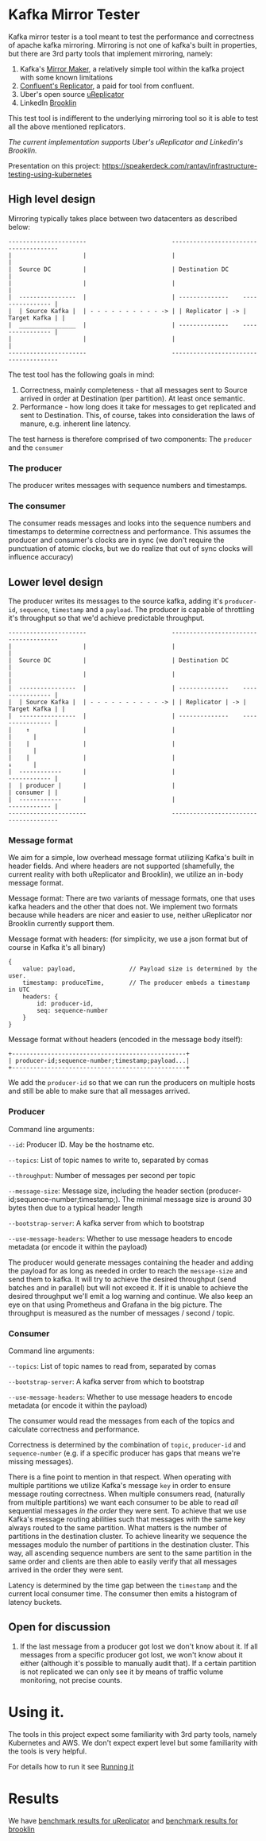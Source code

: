 # Kafka Mirror Tester

Kafka mirror tester is a tool meant to test the performance and correctness of apache kafka mirroring.
Mirroring is not one of kafka's built in properties, but there are 3rd party tools that implement mirroring, namely:

1. Kafka's [Mirror Maker](https://kafka.apache.org/documentation.html#basic_ops_mirror_maker), a relatively simple tool within the kafka project with some known limitations
2. [Confluent's Replicator](https://docs.confluent.io/current/multi-dc-replicator/index.html), a paid for tool from confluent.
3. Uber's open source [uReplicator](https://github.com/uber/uReplicator)
4. LinkedIn [Brooklin](https://github.com/linkedin/brooklin)

This test tool is indifferent to the underlying mirroring tool so it is able to test all the above mentioned replicators.

*The current implementation supports Uber's uReplicator and Linkedin's Brooklin.*

Presentation on this project: https://speakerdeck.com/rantav/infrastructure-testing-using-kubernetes


## High level design

Mirroring typically takes place between two datacenters as described below:

```
----------------------                        --------------------------------------
|                    |                        |                                    |
|  Source DC         |                        | Destination DC                     |
|                    |                        |                                    |
|  ----------------  |                        | --------------    ---------------- |
|  | Source Kafka |  | - - - - - - - - - - -> | | Replicator | -> | Target Kafka | |
|  ________________  |                        | --------------    ---------------- |
|                    |                        |                                    |
----------------------                        --------------------------------------
```

The test tool has the following goals in mind:

1. Correctness, mainly completeness - that all messages sent to Source arrived in order at Destination (per partition). At least once semantic.
2. Performance - how long does it take for messages to get replicated and sent to Destination. This, of course, takes into consideration the laws of manure, e.g. inherent line latency.

The test harness is therefore comprised  of two components: The `producer` and the `consumer`

### The producer
The producer writes messages with sequence numbers and timestamps.

### The consumer
The consumer reads messages and looks into the sequence numbers and timestamps to determine correctness and performance.
This assumes the producer and consumer's clocks are in sync (we don't require the punctuation of atomic clocks, but we do realize that out of sync clocks will influence accuracy)

## Lower level design

The producer writes its messages to the source kafka, adding it's `producer-id`, `sequence`, `timestamp` and a `payload`.
The producer is capable of throttling it's throughput so that we'd achieve predictable throughput.

```
----------------------                        --------------------------------------
|                    |                        |                                    |
|  Source DC         |                        | Destination DC                     |
|                    |                        |                                    |
|  ----------------  |                        | --------------    ---------------- |
|  | Source Kafka |  | - - - - - - - - - - -> | | Replicator | -> | Target Kafka | |
|  ----------------  |                        | --------------    ---------------- |
|    ↑               |                        |                             |      |
|    |               |                        |                             |      |
|    |               |                        |                             ↓      |
|  ------------      |                        |                       ------------ |
|  | producer |      |                        |                       | consumer | |
|  ------------      |                        |                       ------------ |
----------------------                        --------------------------------------
```

### Message format

We aim for a simple, low overhead message format utilizing Kafka's built in header fields. And where headers are not supported (shamefully, the current reality with both uReplicator and Brooklin), we utilize an in-body message format.

Message format:
There are two variants of message formats, one that uses kafka headers and the other that does not. 
We implement two formats because while headers are nicer and easier to use, neither uReplicator nor Brooklin currently support them.

Message format with headers: (for simplicity, we use a json format but of course in Kafka it's all binary)
```
{
    value: payload,               // Payload size is determined by the user.
    timestamp: produceTime,       // The producer embeds a timestamp in UTC
    headers: {
        id: producer-id,
        seq: sequence-number
    }
}
```

Message format without headers (encoded in the message body itself):
```
+-------------------------------------------------+
| producer-id;sequence-number;timestamp;payload...|
+-------------------------------------------------+
```

We add the `producer-id` so that we can run the producers on multiple hosts and still be able to make sure that all messages arrived.

### Producer

Command line arguments:

`--id`: Producer ID. May be the hostname etc.

`--topics`: List of topic names to write to, separated by comas

`--throughput`: Number of messages per second per topic

`--message-size`: Message size, including the header section (producer-id;sequence-number;timestamp;). The minimal message size is around 30 bytes then due to a typical header length

`--bootstrap-server`: A kafka server from which to bootstrap

`--use-message-headers`: Whether to use message headers to encode metadata (or encode it within the payload)

The producer would generate messages containing the header and adding the payload for as long as needed in order to reach the `message-size` and send them to kafka.
It will try to achieve the desired throughput (send batches and in parallel) but will not exceed it. If it is unable to achieve the desired throughput we'll emit a log warning and continue. We also keep an eye on that using Prometheus and Grafana in the big picture.
The throughput is measured as the number of messages / second / topic.

### Consumer

Command line arguments:

`--topics`: List of topic names to read from, separated by comas

`--bootstrap-server`: A kafka server from which to bootstrap

`--use-message-headers`: Whether to use message headers to encode metadata (or encode it within the payload)

The consumer would read the messages from each of the topics and calculate correctness and performance.

Correctness is determined by the combination of `topic`, `producer-id` and `sequence-number` (e.g. if a specific producer has gaps that means we're  missing messages).

There is a fine point to mention in that respect. When operating with multiple partitions we utilize Kafka's message `key` in order to ensure message routing correctness. When multiple consumers read, (naturally from multiple partitions) we want each consumer to be able to read *all* sequential messages *in the order* they were sent. To achieve that we use Kafka's message routing abilities such that messages with the same key always routed to the same partition. What matters is the number of partitions in the destination cluster. To achieve linearity we sequence the messages modulo the number of partitions in the destination cluster. This way, all ascending sequence numbers are sent to the same partition in the same order and clients are then able to easily verify that all messages arrived in the order they were sent.


Latency is determined by the time gap between the `timestamp` and the current local consumer time. The consumer then emits a histogram of latency buckets.

## Open for discussion

1. If the last message from a producer got lost we don't know about it. If all messages from a specific producer got lost, we won't know about it either (although it's possible to manually audit that). If a certain partition is not replicated we can only see it by means of traffic volume monitoring, not precise counts.

# Using it.
The tools in this project expect some familiarity with 3rd party tools, namely Kubernetes and AWS. We don't expect expert level but some familiarity with the tools is very helpful.

For details how to run it see [Running it](running.md)

# Results

We have [benchmark results for uReplicator](results-ureplicator.md) and [benchmark results for brooklin](results-brooklin.md)
